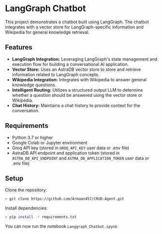 # LangGraph Chatbot

This project demonstrates a chatbot built using LangGraph. The chatbot integrates with a vector store for LangGraph-specific information and Wikipedia for general knowledge retrieval. 

## Features

* **LangGraph Integration:** Leveraging LangGraph's state management and execution flow for building a conversational AI application.
* **Vector Store:** Uses an AstraDB vector store to store and retrieve information related to LangGraph concepts.
* **Wikipedia Integration:** Integrates with Wikipedia to answer general knowledge questions.
* **Intelligent Routing:** Utilizes a structured output LLM to determine whether a question should be answered using the vector store or Wikipedia.
* **Chat History:** Maintains a chat history to provide context for the conversation.

## Requirements

* Python 3.7 or higher
* Google Colab or Jupyter environment
* Groq API key (stored in `GROQ_API_KEY` user data or .env file)
* AstraDB API endpoint and application token (stored in `ASTRA_DB_API_ENDPOINT` and `ASTRA_DB_APPLICATION_TOKEN` user data or .env file)

## Setup

Clone the repository:
```sh
> git clone https://github.com/Armaan457/CRUD-Agent.git
```
Install dependencies:

```sh
> pip install -r requirements.txt
```

You can now run the notebook `Langgraph_Chatbot.ipynb`
